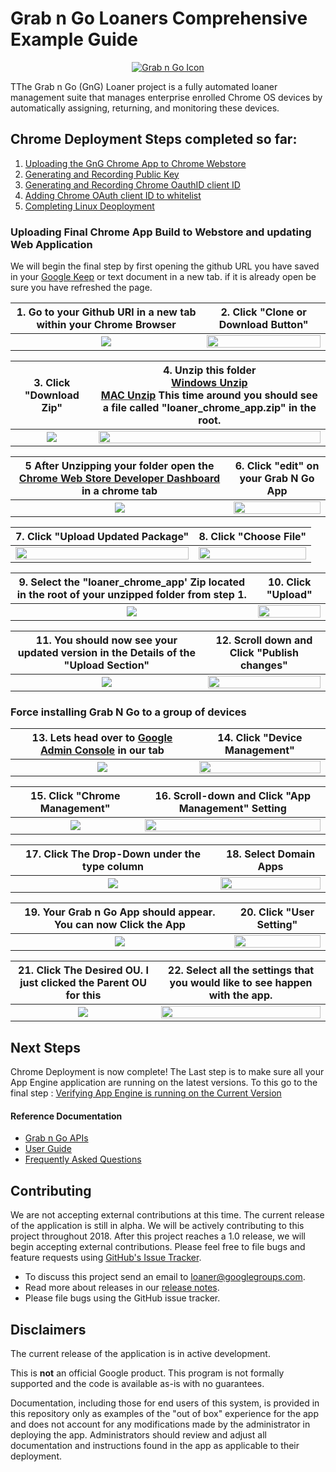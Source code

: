 <!-- mdformat off(GitHub header) -->
Grab n Go Loaners Comprehensive Example Guide
======
<!-- mdformat on -->

<p align="center">
  <a href="#grabngo--">
    <img src="https://storage.googleapis.com/gngloaners/gnglogo.png" alt="Grab n Go Icon" />
  </a>
</p>

TThe Grab n Go (GnG) Loaner project is a fully automated loaner management suite
that manages enterprise enrolled Chrome OS devices by automatically assigning,
returning, and monitoring these devices.


## Chrome Deployment Steps completed so far:
1.	[Uploading the GnG Chrome App to Chrome Webstore](https://github.com/kid-yume/gnglinuxdeployment/tree/dev/docs/deployment/chrome_deployment/uploading_to_chromestore) 
2.	[Generating and Recording Public Key](https://github.com/kid-yume/gnglinuxdeployment/tree/dev/docs/deployment/chrome_deployment/generating_and_recording_publickey)
3.	[Generating and Recording Chrome OauthID client ID](https://github.com/kid-yume/gnglinuxdeployment/tree/dev/docs/deployment/chrome_deployment/generating_and_recording_oauthid)
4.	[Adding Chrome OAuth client ID to whitelist](https://github.com/kid-yume/gnglinuxdeployment/tree/dev/docs/deployment/chrome_deployment/adding_chrome_oauth_clientid_to_whitelist)
5.	[Completing Linux Deoployment](https://github.com/kid-yume/gnglinuxdeployment/tree/dev/docs/deployment/chrome_deployment/completing_linux_deployment)

### Uploading Final Chrome App Build to Webstore and updating Web Application
We will begin the final step by first opening the github URL you have saved in your [Google Keep]() or text document in a new tab. if it is already open be sure you have refreshed the page. 

**1.** Go to your Github URl in a new tab within your Chrome Browser  |**2.** Click "Clone or Download Button"
:-------------------------:|:-------------------------:
<a href="https://storage.googleapis.com/gngloaner-compwalkt/Comprehensive%20Walkthrough/Chrome%20Deployment/pic1.jpg"><img src="https://storage.googleapis.com/gngloaner-compwalkt/Comprehensive%20Walkthrough/Chrome%20Deployment/pic1%4050%25.jpg"/></a> |  <a href="https://storage.googleapis.com/gngloaner-compwalkt/Comprehensive%20Walkthrough/Chrome%20Deployment/pic2.jpg"><img src="https://storage.googleapis.com/gngloaner-compwalkt/Comprehensive%20Walkthrough/Chrome%20Deployment/pic2%4050%25.jpg" style="width:100%"/></a>



**3.** Click "Download Zip" |**4.** Unzip this folder <br>[Windows Unzip](https://support.microsoft.com/en-us/help/4028088/windows-zip-and-unzip-files) <br> [MAC Unzip](http://osxdaily.com/2012/01/10/how-to-zip-files-in-mac-os-x/) This time around you should see a file called "loaner_chrome_app.zip" in the root.
:-------------------------:|:-------------------------:
<a href="https://storage.googleapis.com/gngloaner-compwalkt/Comprehensive%20Walkthrough/Chrome%20Deployment/pic3.jpg"><img src="https://storage.googleapis.com/gngloaner-compwalkt/Comprehensive%20Walkthrough/Chrome%20Deployment/pic3%4050%25.jpg"/></a> |  <a href="https://storage.googleapis.com/gngloaner-compwalkt/Comprehensive%20Walkthrough/Chrome%20Deployment/pic4.jpg"><img src="https://storage.googleapis.com/gngloaner-compwalkt/Comprehensive%20Walkthrough/Chrome%20Deployment/pic4%4050%25.jpg" style="width:100%"/></a>

**5** After Unzipping your folder open the [Chrome Web Store Developer Dashboard](https://chrome.google.com/webstore/developer/dashboard) in a chrome tab |**6.** Click "edit" on your Grab N Go App
:-------------------------:|:-------------------------:
<a href="https://storage.googleapis.com/gngloaner-compwalkt/Comprehensive%20Walkthrough/Chrome%20Deployment/pic5%4050%25.jpg"><img src="https://storage.googleapis.com/gngloaner-compwalkt/Comprehensive%20Walkthrough/Chrome%20Deployment/pic5.jpg"/></a> |  <a href="https://storage.googleapis.com/gngloaner-compwalkt/Comprehensive%20Walkthrough/Chrome%20Deployment/pic6.jpg"><img src="https://storage.googleapis.com/gngloaner-compwalkt/Comprehensive%20Walkthrough/Chrome%20Deployment/pic6%4050%25.jpg" style="width:100%"/></a>

**7.** Click "Upload Updated Package"  |**8.** Click "Choose File"
:-------------------------:|:-------------------------:
<a href="https://storage.googleapis.com/gngloaner-compwalkt/Comprehensive%20Walkthrough/Chrome%20Deployment/pic7%4050%25.jpg"><img src="https://storage.googleapis.com/gngloaner-compwalkt/Comprehensive%20Walkthrough/Chrome%20Deployment/pic7.jpg" style="width:100%"/></a> |  <a href="https://storage.googleapis.com/gngloaner-compwalkt/Comprehensive%20Walkthrough/Chrome%20Deployment/pic8%4050%25.jpg"><img src="https://storage.googleapis.com/gngloaner-compwalkt/Comprehensive%20Walkthrough/Chrome%20Deployment/pic8.jpg" style="width:100%"/></a> 


**9.** Select the "loaner_chrome_app' Zip located in the root of your unzipped folder from step 1. |**10.** Click "Upload"
:-------------------------:|:-------------------------:
<a href="https://storage.googleapis.com/gngloaner-compwalkt/Comprehensive%20Walkthrough/Chrome%20Deployment/pic9.jpg"><img src="https://storage.googleapis.com/gngloaner-compwalkt/Comprehensive%20Walkthrough/Chrome%20Deployment/pic9%4050%25.jpg"/></a> |  <a href="https://storage.googleapis.com/gngloaner-compwalkt/Comprehensive%20Walkthrough/Chrome%20Deployment/pic10.jpg"><img src="https://storage.googleapis.com/gngloaner-compwalkt/Comprehensive%20Walkthrough/Chrome%20Deployment/pic10%4050%25.jpg" style="width:100%"/></a>

**11.** You should now see your updated version in the Details of the "Upload Section" |**12.** Scroll down and Click "Publish changes"
:-------------------------:|:-------------------------:
<a href="https://storage.googleapis.com/gngloaner-compwalkt/Comprehensive%20Walkthrough/Chrome%20Deployment/pic11.jpg"><img src="https://storage.googleapis.com/gngloaner-compwalkt/Comprehensive%20Walkthrough/Chrome%20Deployment/pic11%4050%25.jpg"/></a> |  <a href="https://storage.googleapis.com/gngloaner-compwalkt/Comprehensive%20Walkthrough/Chrome%20Deployment/pic12.jpg"><img src="https://storage.googleapis.com/gngloaner-compwalkt/Comprehensive%20Walkthrough/Chrome%20Deployment/pic12%4050%25.jpg" style="width:100%"/></a>


### Force installing Grab N Go to a group of devices

**13.** Lets head over to [Google Admin Console](https://admin.google.com) in our tab |**14.** Click "Device Management"
:-------------------------:|:-------------------------:
<a href="https://storage.googleapis.com/gngloaner-compwalkt/Comprehensive%20Walkthrough/Chrome%20Deployment/pic13.jpg"><img src="https://storage.googleapis.com/gngloaner-compwalkt/Comprehensive%20Walkthrough/Chrome%20Deployment/pic13%4050%25.jpg"/></a> |  <a href="https://storage.googleapis.com/gngloaner-compwalkt/Comprehensive%20Walkthrough/Chrome%20Deployment/pic14.jpg"><img src="https://storage.googleapis.com/gngloaner-compwalkt/Comprehensive%20Walkthrough/Chrome%20Deployment/pic14%4050%25.jpg" style="width:100%"/></a>

**15.** Click "Chrome Management" |**16.** Scroll-down and Click "App Management" Setting
:-------------------------:|:-------------------------:
<a href="https://storage.googleapis.com/gngloaner-compwalkt/Comprehensive%20Walkthrough/Chrome%20Deployment/pic15.jpg"><img src="https://storage.googleapis.com/gngloaner-compwalkt/Comprehensive%20Walkthrough/Chrome%20Deployment/pic15%4050%25.jpg"/></a> |  <a href="https://storage.googleapis.com/gngloaner-compwalkt/Comprehensive%20Walkthrough/Chrome%20Deployment/pic16.jpg"><img src="https://storage.googleapis.com/gngloaner-compwalkt/Comprehensive%20Walkthrough/Chrome%20Deployment/pic16%4050%25.jpg" style="width:100%"/></a>



**17.** Click The Drop-Down under the type column |**18.** Select Domain Apps
:-------------------------:|:-------------------------:
<a href="https://storage.googleapis.com/gngloaner-compwalkt/Comprehensive%20Walkthrough/Chrome%20Deployment/pic17.jpg"><img src="https://storage.googleapis.com/gngloaner-compwalkt/Comprehensive%20Walkthrough/Chrome%20Deployment/pic17%4050%25.jpg"/></a> |  <a href="https://storage.googleapis.com/gngloaner-compwalkt/Comprehensive%20Walkthrough/Chrome%20Deployment/pic18.jpg"><img src="https://storage.googleapis.com/gngloaner-compwalkt/Comprehensive%20Walkthrough/Chrome%20Deployment/pic18%4050%25.jpg" style="width:100%"/></a>



**19.** Your Grab n Go App should appear. You can now Click the App|**20.** Click "User Setting"
:-------------------------:|:-------------------------:
<a href="https://storage.googleapis.com/gngloaner-compwalkt/Comprehensive%20Walkthrough/Chrome%20Deployment/pic19.jpg"><img src="https://storage.googleapis.com/gngloaner-compwalkt/Comprehensive%20Walkthrough/Chrome%20Deployment/pic19%4050%25.jpg"/></a> |  <a href="https://storage.googleapis.com/gngloaner-compwalkt/Comprehensive%20Walkthrough/Chrome%20Deployment/pic20.jpg"><img src="https://storage.googleapis.com/gngloaner-compwalkt/Comprehensive%20Walkthrough/Chrome%20Deployment/pic20%4050%25.jpg" style="width:100%"/></a>



**21.** Click The Desired OU. I just clicked the Parent OU for this |**22.** Select all the settings that you would like to see happen with the app. 
:-------------------------:|:-------------------------:
<a href="https://storage.googleapis.com/gngloaner-compwalkt/Comprehensive%20Walkthrough/Chrome%20Deployment/pic21.jpg"><img src="https://storage.googleapis.com/gngloaner-compwalkt/Comprehensive%20Walkthrough/Chrome%20Deployment/pic21%4050%25.jpg"/></a> |  <a href="https://storage.googleapis.com/gngloaner-compwalkt/Comprehensive%20Walkthrough/Chrome%20Deployment/pic22.jpg"><img src="https://storage.googleapis.com/gngloaner-compwalkt/Comprehensive%20Walkthrough/Chrome%20Deployment/pic22%4050%25.jpg" style="width:100%"/></a>




## Next Steps
Chrome Deployment is now complete! The Last step is to make sure all your App Engine application are running on the latest versions. To this go to the final step : [Verifying App Engine is running on the Current Version]((https://github.com/kid-yume/gnglinuxdeployment/tree/dev/docs/deployment/app_engine_verification))



#### Reference Documentation

-   [Grab n Go APIs](docs/gng_apis.md)
-   [User Guide](docs/user_guide.md)
-   [Frequently Asked
    Questions](docs/faq.md)

## Contributing

We are not accepting external contributions at this time. The current release of
the application is still in alpha. We will be actively contributing to this
project throughout 2018. After this project reaches a 1.0 release, we will begin
accepting external contributions. Please feel free to file bugs and feature
requests using [GitHub's Issue
Tracker](https://github.com/google/loaner/issues).

* To discuss this project send an email to loaner@googlegroups.com.
* Read more about releases in our [release notes](docs/release_notes.md).
* Please file bugs using the GitHub issue tracker.


## Disclaimers

The current release of the application is in active development.

This is **not** an official Google product. This program is not formally
supported and the code is available as-is with no guarantees.

Documentation, including those for end users of this system, is provided in this
repository only as examples of the "out of box" experience for the app and does
not account for any modifications made by the administrator in deploying the
app. Administrators should review and adjust all documentation and instructions
found in the app as applicable to their deployment.

